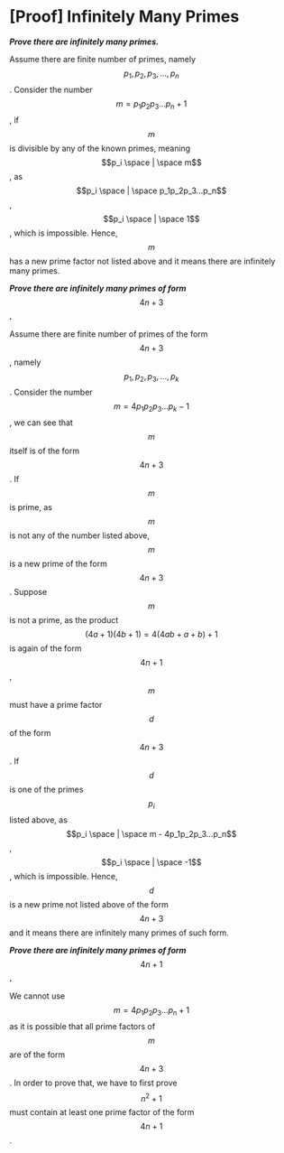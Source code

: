 # \[Proof] Infinitely Many Primes

_**Prove there are infinitely many primes.**_

Assume there are finite number of primes, namely $$p_1, p_2, p_3, ..., p_n$$. Consider the number $$m = p_1p_2p_3...p_n + 1$$, if $$m$$ is divisible by any of the known primes, meaning $$p_i \space | \space m$$, as $$p_i \space | \space p_1p_2p_3...p_n$$, $$p_i \space | \space 1$$, which is impossible. Hence, $$m$$ has a new prime factor not listed above and it means there are infinitely many primes.



_**Prove there are infinitely many primes of form**_ $$4n+3$$_**.**_

Assume there are finite number of primes of the form $$4n+3$$, namely $$p_1, p_2, p_3, ..., p_k$$. Consider the number $$m = 4p_1p_2p_3...p_k - 1$$, we can see that $$m$$ itself is of the form $$4n+3$$. If $$m$$ is prime, as $$m$$ is not any of the number listed above, $$m$$ is a new prime of the form $$4n+3$$. Suppose $$m$$ is not a prime, as the product $$(4a + 1)(4b + 1) = 4(4ab + a + b) + 1$$ is again of the form $$4n + 1$$, $$m$$ must have a prime factor $$d$$ of the form $$4n + 3$$. If $$d$$ is one of the primes $$p_i$$ listed above, as $$p_i \space | \space m - 4p_1p_2p_3...p_n$$, $$p_i \space | \space -1$$, which is impossible. Hence, $$d$$ is a new prime not listed above of the form $$4n + 3$$ and it means there are infinitely many primes of such form.



_**Prove there are infinitely many primes of form**_ $$4n+1$$_**.**_

We cannot use $$m = 4p_1p_2p_3...p_n + 1$$ as it is possible that all prime factors of $$m$$ are of the form $$4n + 3$$. In order to prove that, we have to first prove $$n^2 + 1$$ must contain at least one prime factor of the form $$4n + 1$$.
